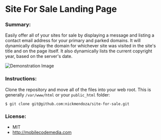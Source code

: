 # Site For Sale Landing Page

### Summary:
Easily offer all of your sites for sale by displaying a message and listing a contact email address for your primary and parked domains.  It will dynamically display the domain for whichever site was visited in the site's title and on the page itself.  It also dynamically lists the current copyright year, based on the server's date.

![Demonstration Image](https://mobilecodemedia.com/wp-content/uploads/2020/01/site-for-sale.png)

### Instructions:
Clone the repository and move all of the files into your web root.  This is generally `/var/www/html` or your `public_html` folder:

```shell script
$ git clone git@github.com:nickmendoza/site-for-sale.git
```

### License:

- MIT
- http://mobilecodemedia.com
